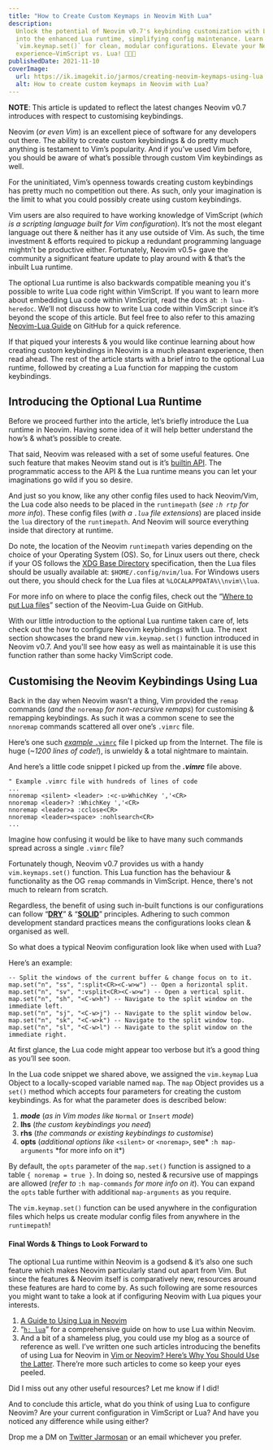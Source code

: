 ```yaml
---
title: "How to Create Custom Keymaps in Neovim With Lua"
description:
  Unlock the potential of Neovim v0.7's keybinding customization with Lua! Dive
  into the enhanced Lua runtime, simplifying config maintenance. Learn to use
  `vim.keymap.set()` for clean, modular configurations. Elevate your Neovim
  experience—VimScript vs. Lua! 🚀🔧📝
publishedDate: 2021-11-10
coverImage:
  url: https://ik.imagekit.io/jarmos/creating-neovim-keymaps-using-lua.png?updatedAt=1702974989266
  alt: How to create custom keymaps in Neovim with Lua?
---
```


**NOTE**: This article is updated to reflect the latest changes Neovim v0.7
introduces with respect to customising keybindings.

Neovim (_or even Vim_) is an excellent piece of software for any developers out
there. The ability to create custom keybindings & do pretty much anything is
testament to Vim’s popularity. And if you’ve used Vim before, you should be
aware of what’s possible through custom Vim keybindings as well.

For the uninitiated, Vim’s openness towards creating custom keybindings has
pretty much no competition out there. As such, only your imagination is the
limit to what you could possibly create using custom keybindings.

Vim users are also required to have working knowledge of VimScript (_which is a
scripting language built for Vim configuration_). It’s not the most elegant
language out there & neither has it any use outside of Vim. As such, the time
investment & efforts required to pickup a redundant programming language
mightn’t be productive either. Fortunately, Neovim v0.5+ gave the community a
significant feature update to play around with & that’s the inbuilt Lua runtime.

The optional Lua runtime is also backwards compatible meaning you it's possible
to write Lua code right within VimScript. If you want to learn more about
embedding Lua code within VimScript, read the docs at: `:h lua-heredoc`. We’ll
not discuss how to write Lua code within VimScript since it’s beyond the scope
of this article. But feel free to also refer to this amazing
[Neovim-Lua Guide](https://github.com/nanotee/nvim-lua-guide) on GitHub for a
quick reference.

If that piqued your interests & you would like continue learning about how
creating custom keybindings in Neovim is a much pleasant experience, then read
ahead. The rest of the article starts with a brief intro to the optional Lua
runtime, followed by creating a Lua function for mapping the custom keybindings.

## Introducing the Optional Lua Runtime

Before we proceed further into the article, let’s briefly introduce the Lua
runtime in Neovim. Having some idea of it will help better understand the how’s
& what’s possible to create.

That said, Neovim was released with a set of some useful features. One such
feature that makes Neovim stand out is it’s
[builtin API](https://neovim.io/doc/user/api.html). The programmatic access to
the API & the Lua runtime means you can let your imaginations go wild if you so
desire.

And just so you know, like any other config files used to hack Neovim/Vim, the
Lua code also needs to be placed in the `runtimepath` (_see `:h rtp` for more
info_). These config files (_with a `.lua` file extensions_) are placed inside
the `lua` directory of the `runtimepath`. And Neovim will source everything
inside that directory at runtime.

Do note, the location of the Neovim `runtimepath` varies depending on the choice
of your Operating System (OS). So, for Linux users out there, check if your OS
follows the
[XDG Base Directory](https://specifications.freedesktop.org/basedir-spec/basedir-spec-latest.html)
specification, then the Lua files should be usually available at:
`$HOME/.config/nvim/lua`. For Windows users out there, you should check for the
Lua files at `%LOCALAPPDATA%\\nvim\\lua`.

For more info on where to place the config files, check out the
“[Where to put Lua files](https://github.com/nanotee/nvim-lua-guide#where-to-put-lua-files)”
section of the Neovim-Lua Guide on GitHub.

With our little introduction to the optional Lua runtime taken care of, lets
check out the how to configure Neovim keybindings with Lua. The next section
showcases the brand new `vim.keymap.set()` function introduced in Neovim v0.7.
And you'll see how easy as well as maintainable it is use this function rather
than some hacky VimScript code.

## Customising the Neovim Keybindings Using Lua

Back in the day when Neovim wasn’t a thing, Vim provided the `remap` commands
(_and the_ `noremap` _for non-recursive remaps_) for customising & remapping
keybindings. As such it was a common scene to see the `nnoremap` commands
scattered all over one’s `.vimrc` file.

Here’s one such
[_example_ `.vimrc`](https://github.com/jessfraz/.vim/blob/master/vimrc) file I
picked up from the Internet. The file is huge (_~1200 lines of code!_), is
unwieldy & a total nightmare to maintain.

And here’s a little code snippet I picked up from the **_.vimrc_** file above.

```vimscript
" Example .vimrc file with hundreds of lines of code
...
nnoremap <silent> <leader> :<c-u>WhichKey ','<CR>
nnoremap <leader>? :WhichKey ','<CR>
nnoremap <leader>a :cclose<CR>
nnoremap <leader><space> :nohlsearch<CR>
...
```

Imagine how confusing it would be like to have many such commands spread across
a single `.vimrc` file?

Fortunately though, Neovim v0.7 provides us with a handy `vim.keymaps.set()`
function. This Lua function has the behaviour & functionality as the OG `remap`
commands in VimScript. Hence, there's not much to relearn from scratch.

Regardless, the benefit of using such in-built functions is our configurations
can follow “[**DRY**](https://en.wikipedia.org/wiki/Don%27t_repeat_yourself)” &
“[**SOLID**](https://www.digitalocean.com/community/conceptual_articles/s-o-l-i-d-the-first-five-principles-of-object-oriented-design)”
principles. Adhering to such common development standard practices means the
configurations looks clean & organised as well.

So what does a typical Neovim configuration look like when used with Lua?

Here’s an example:

```vimscript
-- Split the windows of the current buffer & change focus on to it.
map.set("n", "ss", ":split<CR><C-w>w") -- Open a horizontal split.
map.set("n", "sv", ":vsplit<CR><C-w>w") -- Open a vertical split.
map.set("n", "sh", "<C-w>h") -- Navigate to the split window on the immediate left.
map.set("n", "sj", "<C-w>j") -- Navigate to the split window below.
map.set("n", "sk", "<C-w>k") -- Navigate to the split window top.
map.set("n", "sl", "<C-w>l") -- Navigate to the split window on the immediate right.
```

At first glance, the Lua code might appear too verbose but it’s a good thing as
you’ll see soon.

In the Lua code snippet we shared above, we assigned the `vim.keymap` Lua Object
to a locally-scoped variable named `map`. The `map` Object provides us a `set()`
method which accepts four parameters for creating the custom keybindings. As for
what the parameter does is described below:

1.  **_mode_** (_as in Vim modes like_ `Normal` or `Insert` _mode_)
2.  **lhs** (_the custom keybindings you need_)
3.  **rhs** (_the commands or existing keybindings to customise_)
4.  **opts** (_additional options like_ `<silent>` or `<noremap>`, see*
    `:h map-arguments` *for more info on it\*)

By default, the `opts` parameter of the `map.set()` function is assigned to a
table `{ noremap = true }`. In doing so, nested & recursive use of mappings are
allowed (_refer to_ `:h map-commands` _for more info on it_). You can expand the
`opts` table further with additional `map-arguments` as you require.

The `vim.keymap.set()` function can be used anywhere in the configuration files
which helps us create modular config files from anywhere in the `runtimepath`!

#### Final Words & Things to Look Forward to

The optional Lua runtime within Neovim is a godsend & it’s also one such feature
which makes Neovim particularly stand out apart from Vim. But since the features
& Neovim itself is comparatively new, resources around these features are hard
to come by. As such following are some resources you might want to take a look
at if configuring Neovim with Lua piques your interests.

1.  [A Guide to Using Lua in Neovim](https://github.com/nanotee/nvim-lua-guide)
2.  “[`h: lua`](https://neovim.io/doc/user/lua.html)” for a comprehensive guide
    on how to use Lua within Neovim.
3.  And a bit of a shameless plug, you could use my blog as a source of
    reference as well. I’ve written one such articles introducing the benefits
    of using Lua for Neovim in
    [Vim or Neovim? Here’s Why You Should Use the Latter](https://jarmos.vercel.app/posts/vim-vs-neovim).
    There’re more such articles to come so keep your eyes peeled.

Did I miss out any other useful resources? Let me know if I did!

And to conclude this article, what do you think of using Lua to configure
Neovim? Are your current configuration in VimScript or Lua? And have you noticed
any difference while using either?

Drop me a DM on [Twitter Jarmosan](https://twitter.com/Jarmosan) or an email
whichever you prefer.

